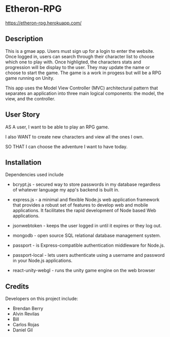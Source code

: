 # Etheron-RPG

https://etheron-rpg.herokuapp.com/

## Description

This is a gmae app. Users must sign up for a login to enter the website. Once logged in, users can search through their character list to choose which one to play with. Once highligted, the characters stats and progression will be display to the user. They may update the name or choose to start the game. The game is a work in progess but will be a RPG game running on Unity.

This app uses the Model View Controller (MVC) architectural pattern that separates an application into three main logical components: the model, the view, and the controller.

## User Story

AS A user, I want to be able to play an RPG game.

I also WANT to create new characters and view all the ones I own.

SO THAT I can choose the adventure I want to have today.

## Installation

Dependencies used include
* bcrypt.js - secured way to store passwords in my database regardless of whatever language my app's backend is built in.

* express.js - a minimal and flexible Node.js web application framework that provides a robust set of features to develop web and mobile applications. It facilitates the rapid development of Node based Web applications.

* jsonwebtoken - keeps the user logged in until it expires or they log out.

* mongodb - open source SQL relational database management system.

* passport - is Express-compatible authentication middleware for Node.js.

* passport-local - lets users authenticate using a username and password in your Node.js applications.

* react-unity-webgl - runs the unity game engine on the web browser

## Credits

Developers on this project include:

* Brendan Berry
* Alvin Revilas
* Bill 
* Carlos Rojas
* Daniel Gil


